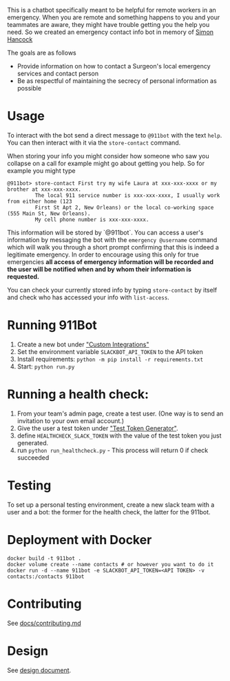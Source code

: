 This is a chatbot specifically meant to be helpful for remote workers in an
emergency. When you are remote and something happens to you and your teammates
are aware, they might have trouble getting you the help you need. So we created
an emergency contact info bot in memory
of [Simon Hancock](http://rochestercremation.com/obituary/joseph-simon-hancock)

The goals are as follows

-   Provide information on how to contact a Surgeon's local emergency services
    and contact person
-   Be as respectful of maintaining the secrecy of personal information as
    possible


# Usage

To interact with the bot send a direct message to `@911bot` with the text
`help`. You can then interact with it via the `store-contact` command.

When storing your info you might consider how someone who saw you collapse on a
call for example might go about getting you help. So for example you might type

    @911bot> store-contact First try my wife Laura at xxx-xxx-xxxx or my brother at xxx-xxx-xxxx. 
             The local 911 service number is xxx-xxx-xxxx, I usually work from either home (123 
             First St Apt 2, New Orleans) or the local co-working space (555 Main St, New Orleans).
             My cell phone number is xxx-xxx-xxxx.

This information will be stored by \`@911bot\`. You can access a user's
information by messaging the bot with the `emergency @username` command which
will walk you through a short prompt confirming that this is indeed a legitimate
emergency. In order to encourage using this only for true emergencies **all
access of emergency information will be recorded and the user will be notified
when and by whom their information is requested.**

You can check your currently stored info by typing `store-contact` by itself and
check who has accessed your info with `list-access`.


# Running 911Bot

1.  Create a new bot
    under
    ["Custom Integrations"](https://surgellc.slack.com/apps/manage/custom-integrations)
2.  Set the environment variable `SLACKBOT_API_TOKEN` to the API token
3.  Install requirements: `python -m pip install -r requirements.txt`
4.  Start: `python run.py`


# Running a health check:

1.  From your team's admin page, create a test user. (One way is to send an
    invitation to your own email account.)
2.  Give the user a test token
    under
    ["Test Token Generator"](https://api.slack.com/docs/oauth-test-tokens).
3.  define `HEALTHCHECK_SLACK_TOKEN` with the value of the test token you just
    generated.
4.  run `python run_healthcheck.py` - This process will return 0 if check
    succeeded


# Testing

To set up a personal testing environment, create a new slack team with a user
and a bot: the former for the health check, the latter for the 911bot.

# Deployment with Docker

    docker build -t 911bot .
    docker volume create --name contacts # or however you want to do it
    docker run -d --name 911bot -e SLACKBOT_API_TOKEN=<API TOKEN> -v contacts:/contacts 911bot

# Contributing

See [docs/contributing.md](docs/contributing.md)

# Design

See [design document](docs/design/design.org).

